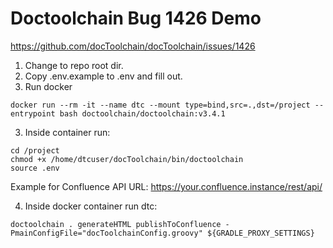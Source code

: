 # Doctoolchain Bug 1426 Demo
https://github.com/docToolchain/docToolchain/issues/1426

1. Change to repo root dir.
2. Copy .env.example to .env and fill out.
3. Run docker
```
docker run --rm -it --name dtc --mount type=bind,src=.,dst=/project --entrypoint bash doctoolchain/doctoolchain:v3.4.1
```
3. Inside container run:
```
cd /project
chmod +x /home/dtcuser/docToolchain/bin/doctoolchain
source .env
```
Example for Confluence API URL: https://your.confluence.instance/rest/api/  
  
4. Inside docker container run dtc:
```
doctoolchain . generateHTML publishToConfluence -PmainConfigFile="docToolchainConfig.groovy" ${GRADLE_PROXY_SETTINGS}
```
